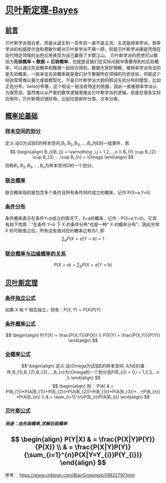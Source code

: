 # [贝叶斯定理-Bayes]()
## [前言]()
贝叶斯学派很古老，但是从诞生到一百年前一直不是主流。主流是频率学派。频率学派的权威皮尔逊和费歇尔都对贝叶斯学派不屑一顾，但是贝叶斯学派硬是凭借在现代特定领域的出色应用表现为自己赢得了半壁江山。
贝叶斯学派的思想可以概括为$\mathbf{先验概率+数据=后验概率}$。也就是说我们在实际问题中需要得到的后验概率，可以通过先验概率和数据一起综合得到。数据大家好理解，被频率学派攻击的是先验概率，一般来说先验概率就是我们对于数据所在领域的历史经验，但是这个经验常常难以量化或者模型化，于是贝叶斯学派大胆的假设先验分布的模型，比如正态分布，beta分布等。这个假设一般没有特定的依据，因此一直被频率学派认为很荒谬。虽然难以从严密的数学逻辑里推出贝叶斯学派的逻辑，但是在很多实际应用中，贝叶斯理论很好用，比如垃圾邮件分类，文本分类。
## [概率论基础]()
### [样本空间的划分]()
定义 设Ω为试验E的样本空间,$B_{1},B_{2},B_{3},...,B_{n}$为E的一组事件，若
$$
\begin{align}
B_{i}B_{j} = \varnothing ,i,j = 1,2,...,n \\
B_{1} \cup B_{2} \cup B_{3} ... \cup B_{n} = \Omega
\end{align}
$$
则称$B_{1},B_{2},B_{3},...,B_{n}$为样本空间Ω的一个划分。
### [联合概率]()
联合概率指的是包含多个条件且所有条件同时成立的概率，记作:P(X=a,Y=b)
### [条件分布]()
条件概率表示在条件Y=b成立的情况下，X=a的概率，记作：P(X=a,Y=b)。它具有如下性质：“在条件 
Y=b 下 X 的条件分布”也是一种“ X 的概率分布”，因此穷举 X 的可取值之后，所有这些值对应的概率之和为1,
即$$\sum_{a}{}P(X=a|Y=b)=1$$
### [联合概率与边缘概率的关系]()
$$
P(X=a) = \sum_{b}P(X=a|Y=b)
$$
## [贝叶斯定理]()
### [条件独立公式]()
如果 X 和 Y 相互独立，则有：$P(X,Y) = P(X)P(Y)$
### [条件概率公式]()
$$
\begin{align}
P(Y|X) = \frac{P(X,Y)}{P(X)} \\
P(X|Y) = \frac{P(X,Y)}{P(Y)}
\end{align}
$$
### [全概率公式]()
$$ 
\begin{align}
定义:设\Omega为试验E的样本空间, A为E的事件,B_{1},B_{2},B_{3},...,B_{n}为\Omega的一个划分且P(B_{i}) > 0,i = 1,2,3,...n ,\\
\end{align}
$$
$$
\begin{align}
则： P(A) & = P(B_{1})*P(A|B_{1})+P(B_{2})*P(A|B_{2})+P(B_{3})*P(A|B_{3})+...+P(B_{n})*P(A|B_{n}) \\ & = \sum_{i=1}^{n}P(B_{i})P(A|B_{i})
\end{align}
$$
### [贝叶斯公式]()
##### 用途：由先验概率,求解后验概率 
$$
\begin{align}
P(Y|X) & = \frac{P(X|Y)P(Y)}{P(X)} \\
& = \frac{P(X|Y)P(Y)}{\sum_{i=1}^{n}P(X|Y=Y_{i})P(Y_{i})}
\end{align}
$$
---
参考：
https://www.cnblogs.com/BlairGrowing/p/14822797.html